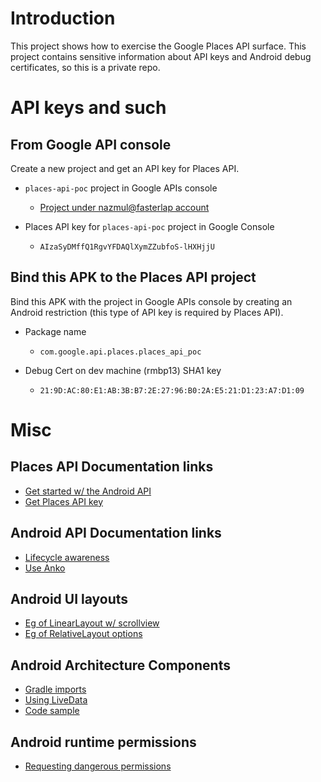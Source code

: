 # Introduction

This project shows how to exercise the Google Places API surface. This project
contains sensitive information about API keys and Android debug certificates,
so this is a private repo.

# API keys and such

## From Google API console

Create a new project and get an API key for Places API.

- `places-api-poc` project in Google APIs console
    - [Project under nazmul@fasterlap account](http://tinyurl.com/yb67bn2f)

- Places API key for `places-api-poc` project in Google Console
    - `AIzaSyDMffQ1RgvYFDAQlXymZZubfoS-lHXHjjU`

## Bind this APK to the Places API project

Bind this APK with the project in Google APIs console by creating an Android
restriction (this type of API key is required by Places API).

- Package name
    - `com.google.api.places.places_api_poc`

- Debug Cert on dev machine (rmbp13) SHA1 key
    - `21:9D:AC:80:E1:AB:3B:B7:2E:27:96:B0:2A:E5:21:D1:23:A7:D1:09`

# Misc

## Places API Documentation links
- [Get started w/ the Android API](https://developers.google.com/places/android-sdk/start)
- [Get Places API key](https://developers.google.com/places/android-sdk/signup)

## Android API Documentation links
- [Lifecycle awareness](https://developer.android.com/topic/libraries/architecture/lifecycle)
- [Use Anko](https://www.kotlindevelopment.com/why-should-use-anko/)

## Android UI layouts
- [Eg of LinearLayout w/ scrollview](http://tinyurl.com/yaht7rrm)
- [Eg of RelativeLayout options](http://tinyurl.com/y7rer3ch)

## Android Architecture Components
- [Gradle imports](https://developer.android.com/topic/libraries/architecture/adding-components)
- [Using LiveData](https://developer.android.com/topic/libraries/architecture/livedata)
- [Code sample](https://github.com/nazmulidris/android_arch_comp_kt/tree/master/app/src/main/java/arch_comp_kt/nazmul/com)

## Android runtime permissions
- [Requesting dangerous permissions](https://developer.android.com/training/permissions/requesting)